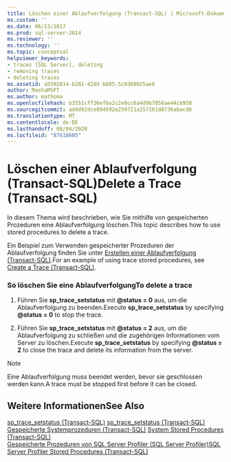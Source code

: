 ```yaml
---
title: Löschen einer Ablaufverfolgung (Transact-SQL) | Microsoft-Dokumentation
ms.custom: ''
ms.date: 06/13/2017
ms.prod: sql-server-2014
ms.reviewer: ''
ms.technology: ''
ms.topic: conceptual
helpviewer_keywords:
- traces [SQL Server], deleting
- removing traces
- deleting traces
ms.assetid: a5502814-b281-42dd-b885-5c9368025ae6
author: MashaMSFT
ms.author: mathoma
ms.openlocfilehash: b3551cff36ef6e2c2e9cc6a4d9b7056ae44cb950
ms.sourcegitcommit: ad4d92dce894592a259721a1571b1d8736abacdb
ms.translationtype: MT
ms.contentlocale: de-DE
ms.lasthandoff: 08/04/2020
ms.locfileid: "87618605"
---
```

# <a name="delete-a-trace-transact-sql"></a><span data-ttu-id="89d83-102">Löschen einer Ablaufverfolgung (Transact-SQL)</span><span class="sxs-lookup"><span data-stu-id="89d83-102">Delete a Trace (Transact-SQL)</span></span>
  <span data-ttu-id="89d83-103">In diesem Thema wird beschrieben, wie Sie mithilfe von gespeicherten Prozeduren eine Ablaufverfolgung löschen.</span><span class="sxs-lookup"><span data-stu-id="89d83-103">This topic describes how to use stored procedures to delete a trace.</span></span>  
  
 <span data-ttu-id="89d83-104">Ein Beispiel zum Verwenden gespeicherter Prozeduren der Ablaufverfolgung finden Sie unter [Erstellen einer Ablaufverfolgung &#40;Transact-SQL&#41;](create-a-trace-transact-sql.md).</span><span class="sxs-lookup"><span data-stu-id="89d83-104">For an example of using trace stored procedures, see [Create a Trace &#40;Transact-SQL&#41;](create-a-trace-transact-sql.md).</span></span>  
  
### <a name="to-delete-a-trace"></a><span data-ttu-id="89d83-105">So löschen Sie eine Ablaufverfolgung</span><span class="sxs-lookup"><span data-stu-id="89d83-105">To delete a trace</span></span>  
  
1.  <span data-ttu-id="89d83-106">Führen Sie **sp_trace_setstatus** mit **@status = 0** aus, um die Ablaufverfolgung zu beenden.</span><span class="sxs-lookup"><span data-stu-id="89d83-106">Execute **sp_trace_setstatus** by specifying **@status = 0** to stop the trace.</span></span>  
  
2.  <span data-ttu-id="89d83-107">Führen Sie **sp_trace_setstatus** mit **@status = 2** aus, um die Ablaufverfolgung zu schließen und die zugehörigen Informationen vom Server zu löschen.</span><span class="sxs-lookup"><span data-stu-id="89d83-107">Execute **sp_trace_setstatus** by specifying **@status = 2** to close the trace and delete its information from the server.</span></span>  
  
> [!NOTE]  
>  <span data-ttu-id="89d83-108">Eine Ablaufverfolgung muss beendet werden, bevor sie geschlossen werden kann.</span><span class="sxs-lookup"><span data-stu-id="89d83-108">A trace must be stopped first before it can be closed.</span></span>  
  
## <a name="see-also"></a><span data-ttu-id="89d83-109">Weitere Informationen</span><span class="sxs-lookup"><span data-stu-id="89d83-109">See Also</span></span>  
 <span data-ttu-id="89d83-110">[sp_trace_setstatus &#40;Transact-SQL&#41;](/sql/relational-databases/system-stored-procedures/sp-trace-setstatus-transact-sql) </span><span class="sxs-lookup"><span data-stu-id="89d83-110">[sp_trace_setstatus &#40;Transact-SQL&#41;](/sql/relational-databases/system-stored-procedures/sp-trace-setstatus-transact-sql) </span></span>  
 <span data-ttu-id="89d83-111">[Gespeicherte Systemprozeduren &#40;Transact-SQL&#41;](/sql/relational-databases/system-stored-procedures/system-stored-procedures-transact-sql) </span><span class="sxs-lookup"><span data-stu-id="89d83-111">[System Stored Procedures &#40;Transact-SQL&#41;](/sql/relational-databases/system-stored-procedures/system-stored-procedures-transact-sql) </span></span>  
 [<span data-ttu-id="89d83-112">Gespeicherte Prozeduren von SQL Server Profiler &#40;SQL Server Profiler&#41;</span><span class="sxs-lookup"><span data-stu-id="89d83-112">SQL Server Profiler Stored Procedures &#40;Transact-SQL&#41;</span></span>](/sql/relational-databases/system-stored-procedures/sql-server-profiler-stored-procedures-transact-sql)  
  
  
